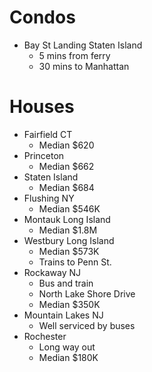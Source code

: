 # Condos
- Bay St Landing Staten Island
  - 5 mins from ferry
  - 30 mins to Manhattan

# Houses
- Fairfield CT
  - Median $620
- Princeton
  - Median $662
- Staten Island
  - Median $684
- Flushing NY
  - Median $546K
- Montauk Long Island
  - Median $1.8M
- Westbury Long Island
  - Median $573K
  - Trains to Penn St.
- Rockaway NJ
  - Bus and train
  - North Lake Shore Drive
  - Median $350K
- Mountain Lakes NJ
  - Well serviced by buses
- Rochester
  - Long way out
  - Median $180K

